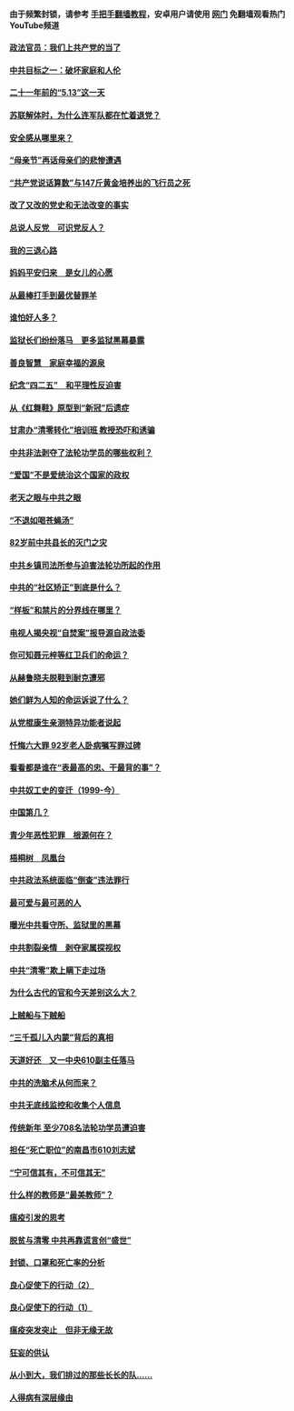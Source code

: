 #### 由于频繁封锁，请参考 [手把手翻墙教程](https://github.com/gfw-breaker/guides/wiki/)，安卓用户请使用 [网门](https://github.com/gfw-breaker/nogfw/blob/master/dl.md?t=05171901) 免翻墙观看热门YouTube频道 

#### [政法官员：我们上共产党的当了](../pages/19/425351.md?t=05171901) 

#### [中共目标之一：破坏家庭和人伦](../pages/19/424454.md?t=05171901) 

#### [二十一年前的“5.13”这一天](../pages/19/424814.md?t=05171901) 

#### [苏联解体时，为什么连军队都在忙着退党？](../pages/19/424335.md?t=05171901) 

#### [安全感从哪里来？](../pages/19/424336.md?t=05171901) 

#### [“母亲节”再话母亲们的悲惨遭遇](../pages/19/424234.md?t=05171901) 

#### [“共产党说话算数”与147斤黄金培养出的飞行员之死](../pages/19/424115.md?t=05171901) 

#### [改了又改的党史和无法改变的事实](../pages/19/424037.md?t=05171901) 

#### [总说人反党　可识党反人？](../pages/19/423820.md?t=05171901) 

#### [我的三退心路](../pages/19/423876.md?t=05171901) 

#### [妈妈平安归来　是女儿的心愿](../pages/19/423947.md?t=05171901) 

#### [从最棒打手到最优替罪羊](../pages/19/423819.md?t=05171901) 

#### [谁怕好人多？](../pages/19/423774.md?t=05171901) 

#### [监狱长们纷纷落马　更多监狱黑幕暴露](../pages/19/423787.md?t=05171901) 

#### [善良智慧　家庭幸福的源泉](../pages/19/423632.md?t=05171901) 

#### [纪念“四二五”　和平理性反迫害](../pages/19/423660.md?t=05171901) 

#### [从《红舞鞋》原型到“新冠”后遗症](../pages/19/423509.md?t=05171901) 

#### [甘肃办“清零转化”培训班 教授恐吓和诱骗](../pages/19/423498.md?t=05171901) 

#### [中共非法剥夺了法轮功学员的哪些权利？](../pages/19/423392.md?t=05171901) 

#### [“爱国”不是爱统治这个国家的政权](../pages/19/423029.md?t=05171901) 

#### [老天之眼与中共之眼](../pages/19/423378.md?t=05171901) 

#### [“不退如喝苍蝇汤”](../pages/19/423287.md?t=05171901) 

#### [82岁前中共县长的灭门之灾](../pages/19/423055.md?t=05171901) 

#### [中共乡镇司法所参与迫害法轮功所起的作用](../pages/19/423064.md?t=05171901) 

#### [中共的“社区矫正”到底是什么？](../pages/19/422870.md?t=05171901) 

#### [“样板”和禁片的分界线在哪里？](../pages/19/422704.md?t=05171901) 

#### [电视人揭央视“自焚案”报导源自政法委](../pages/19/422770.md?t=05171901) 

#### [你可知聂元梓等红卫兵们的命运？](../pages/19/422848.md?t=05171901) 

#### [从赫鲁晓夫脱鞋到耐克遭邪](../pages/19/422826.md?t=05171901) 

#### [她们鲜为人知的命运诉说了什么？](../pages/19/422754.md?t=05171901) 

#### [从党棍康生亲测特异功能者说起](../pages/19/422657.md?t=05171901) 

#### [忏悔六大罪 92岁老人卧病嘱写罪过碑](../pages/19/422750.md?t=05171901) 

#### [看看都是谁在“表最高的忠、干最背的事”？](../pages/19/422703.md?t=05171901) 

#### [中共奴工史的变迁（1999-今）](../pages/19/422656.md?t=05171901) 

#### [中国第几？](../pages/19/422496.md?t=05171901) 

#### [青少年恶性犯罪　根源何在？](../pages/19/422449.md?t=05171901) 

#### [梧桐树　凤凰台](../pages/19/422442.md?t=05171901) 

#### [中共政法系统面临“倒查”违法罪行](../pages/19/422497.md?t=05171901) 

#### [最可爱与最可恶的人](../pages/19/422448.md?t=05171901) 

#### [曝光中共看守所、监狱里的黑幕](../pages/19/422390.md?t=05171901) 

#### [中共割裂亲情　剥夺家属探视权](../pages/19/422364.md?t=05171901) 

#### [中共“清零”欺上瞒下走过场](../pages/19/422306.md?t=05171901) 

#### [为什么古代的官和今天差别这么大？](../pages/19/422228.md?t=05171901) 

#### [上贼船与下贼船](../pages/19/422276.md?t=05171901) 

#### [“三千孤儿入内蒙”背后的真相](../pages/19/422229.md?t=05171901) 

#### [天道好还　又一中央610副主任落马](../pages/19/422155.md?t=05171901) 

#### [中共的洗脑术从何而来？](../pages/19/422154.md?t=05171901) 

#### [中共无底线监控和收集个人信息](../pages/19/422039.md?t=05171901) 

#### [传统新年 至少708名法轮功学员遭迫害](../pages/19/421946.md?t=05171901) 

#### [担任“死亡职位”的南昌市610刘志斌](../pages/19/421957.md?t=05171901) 

#### [“宁可信其有，不可信其无”](../pages/19/421691.md?t=05171901) 

#### [什么样的教师是“最美教师”？](../pages/19/421755.md?t=05171901) 

#### [瘟疫引发的思考](../pages/19/421594.md?t=05171901) 

#### [脱贫与清零 中共再靠谎言创“盛世”](../pages/19/421590.md?t=05171901) 

#### [封锁、口罩和死亡率的分析](../pages/19/421495.md?t=05171901) 

#### [良心促使下的行动（2）](../pages/19/421361.md?t=05171901) 

#### [良心促使下的行动（1）](../pages/19/421302.md?t=05171901) 

#### [瘟疫突发突止　但非无缘无故](../pages/19/421281.md?t=05171901) 

#### [狂妄的供认](../pages/19/421199.md?t=05171901) 

#### [从小到大，我们排过的那些长长的队……](../pages/19/421243.md?t=05171901) 

#### [人得病有深层缘由](../pages/19/420864.md?t=05171901) 

